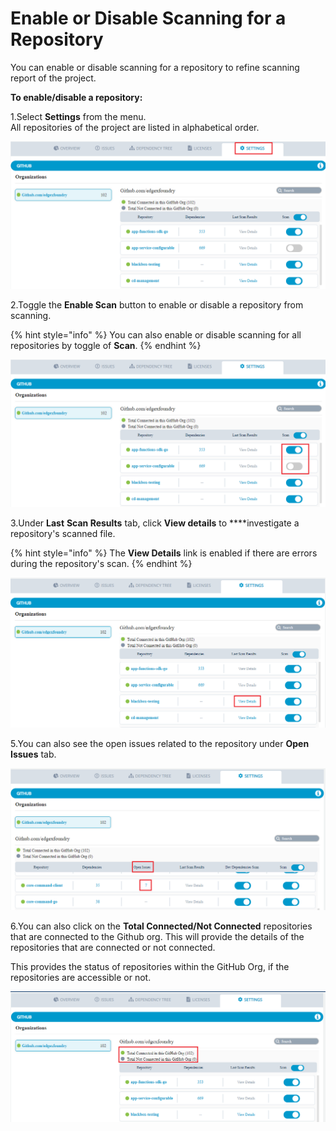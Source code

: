 # Enable or Disable Scanning for a Repository

You can enable or disable scanning for a repository to refine scanning report of the project.

**To enable/disable a repository:**

1.Select **Settings** from the menu.  
All repositories of the project are listed in alphabetical order. 

![Settings](../.gitbook/assets/3%20%281%29.png)

2.Toggle the **Enable Scan** button to enable or disable a repository from scanning. 

{% hint style="info" %}
You can also enable or disable scanning for all repositories by toggle of **Scan**. 
{% endhint %}

![Enable Scan](../.gitbook/assets/2%20%281%29.png)

3.Under **Last** **Scan Results** tab, click **View details** to ****investigate a repository's scanned file.

{% hint style="info" %}
The **View Details** link is enabled if there are errors during the repository's scan.
{% endhint %}

![View Details](../.gitbook/assets/1%20%281%29.png)

5.You can also see the open issues related to the repository under **Open Issues** tab.

![Open Issues](../.gitbook/assets/open_issues.png)

6.You can also click on the **Total Connected/Not Connected** repositories that are connected to the Github org.  This will provide the details of the repositories that are connected or not connected.  

This provides the status of repositories within the GitHub Org, if the repositories are accessible or not.

![Github List](../.gitbook/assets/git.png)







